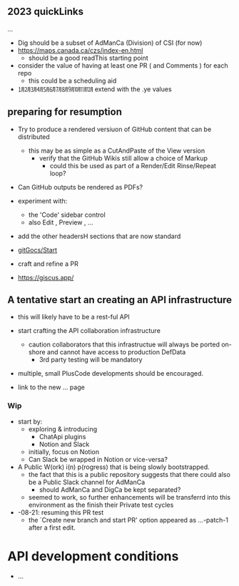 ## 2023 quickLinks
...
* Dig should be a subset of AdManCa  (Division) of CSI (for now)
* https://maps.canada.ca/czs/index-en.html
  * should be a good readThis starting point
* consider the value of having at least one PR ( and Comments ) for each repo
  * this could be a scheduling aid
* ㋀㋁㋂㋃㋄㋅㋆㋇㋈㋉㋊㋋ extend with the .ye values

## preparing for resumption
* Try to produce a rendered versiuon of GitHub content that can be distributed
  * this may be as simple as a CutAndPaste of the View version
    * verify that the GitHub Wikis still allow a choice of Markup
      * could this be used as part of a Render/Edit Rinse/Repeat loop?
* Can GitHub outputs be rendered as PDFs?

* experiment with:
  * the 'Code' sidebar control
  * also Edit , Preview , ...
* add the other headersH sections that are now standard
* [gitGocs/Start](https://docs.github.com/en/search-github/github-code-search/understanding-github-code-search-syntax)
* craft and refine a PR
* https://giscus.app/

## A tentative start an creating an API infrastructure

* this will likely have to be a rest-ful API
* start crafting the API collaboration infrastructure
  * caution collaborators that this infrastructue will always be ported on-shore and cannot have access to production DefData
    * 3rd party testing will be mandatory
* multiple, small PlusCode developments should be encouraged.

* link to the new ... page

### Wip
* start by:
  * exploring & introducing
    * ChatApi plugins
    * Notion and Slack
  * initially, focus on Notion
  * Can Slack be wrapped in Notion or vice-versa?
* A Public W(ork) i(n) p(rogress) that is being slowly bootstrapped.
  * the fact that this is a public repository suggests that there could also be a Public Slack channel for AdManCa
    * should AdManCa and DigCa be kept separated?
  * seemed to work, so further enhancements will be transferrd into this environment as the finish their Private test cycles
* -08-21: resuming this PR test
  * the `Create new branch and start PR' option appeared as ...-patch-1 after a first edit.

# API development conditions
* ...
